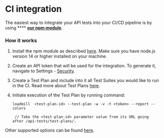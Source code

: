 # CI integration

The easiest way to integrate your API tests into your CI/CD pipeline is by using **** [**our npm module**](https://www.npmjs.com/package/loadmill).&#x20;

### How it works

1. Install the npm module as described [here](https://www.npmjs.com/package/loadmill). Make sure you have node.js version 14 or higher installed on your machine.
2. Create an API token that will be used for the integration. To generate it, navigate to Settings - [Security](https://www.loadmill.com/app/user/settings/security).
3. Create a Test Plan and include into it all Test Suites you would like to run in the CI. Read more about Test Plans [here](https://docs.loadmill.com/api-testing/test-plan).
4.  Initiate execution of the Test Plan by running command:

    ```
    loadmill  <test-plan-id> --test-plan -w -v -t <token> --report --colors

     // Take the <test-plan-id> parameter value from its URL going after /api-tests/test-plans/. 
    ```

Other supported options can be found [here](https://www.npmjs.com/package/loadmill).
